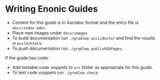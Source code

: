 # Writing Enonic Guides

* Content for this guide is in Asciidoc format and the entry file is `docs/index.adoc`.
* Place new images under `docs/images`.
* To build documentation run `./gradlew asciidoctor` and find the results in `build/html5`.
* To push documentation run `./gradlew publishGhPages`.

If the guide has code:

* Add testable code snippets to `src` folder as appropriate for this guide.
* To test code snippets run `./gradlew check`.
